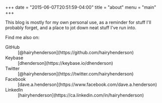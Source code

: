 +++
date = "2015-06-07T20:51:59-04:00"
title = "about"
menu = "main"
+++

This blog is mostly for my own personal use, as a reminder for stuff I'll probably forget, and a place to jot down neat stuff I've run into.

Find me also on:
<dl>
<dt>GitHub</dt>
<dd>[@hairyhenderson](https://github.com/hairyhenderson)</dd>
<dt>Keybase</dt>
<dd>[dhenderson](https://keybase.io/dhenderson)</dd>
<dt>Twitter</dt>
<dd>[@hairyhenderson](https://twitter.com/hairyhenderson)</dd>
<dt>Facebook</dt>
<dd>[dave.a.henderson](https://www.facebook.com/dave.a.henderson)</dd>
<dt>LinkedIn</dt>
<dd>[hairyhenderson](https://ca.linkedin.com/in/hairyhenderson)</dd>
</dl>
